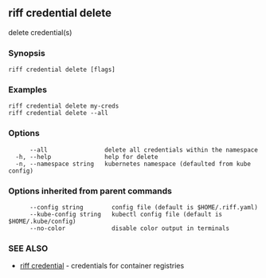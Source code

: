 ## riff credential delete

delete credential(s)

### Synopsis


<todo>


```
riff credential delete [flags]
```

### Examples

```
riff credential delete my-creds
riff credential delete --all 
```

### Options

```
      --all                delete all credentials within the namespace
  -h, --help               help for delete
  -n, --namespace string   kubernetes namespace (defaulted from kube config)
```

### Options inherited from parent commands

```
      --config string        config file (default is $HOME/.riff.yaml)
      --kube-config string   kubectl config file (default is $HOME/.kube/config)
      --no-color             disable color output in terminals
```

### SEE ALSO

* [riff credential](riff_credential.md)	 - credentials for container registries

